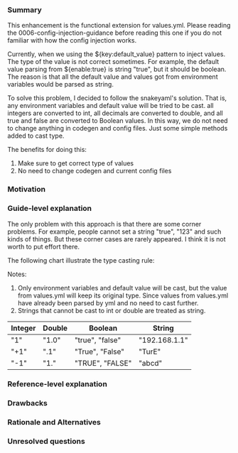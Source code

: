 ### Summary

This enhancement is the functional extension for values.yml. Please reading the 0006-config-injection-guidance before 
reading this one if you do not familiar with how the config injection works.

Currently, when we using the ${key:default_value} pattern to inject values. The type of the value is not correct sometimes. 
For example, the default value parsing from ${enable:true} is string "true", but it should be boolean. The reason is that
all the default value and values got from environment variables would be parsed as string.

To solve this problem, I decided to follow the snakeyaml's solution. That is, any environment variables and default value will be tried to be cast. all integers are converted to int, all decimals are converted to double, and all true and false are converted to Boolean values. 
In this way, we do not need to change anything in codegen and config files. Just some simple methods added to cast type. 

The benefits for doing this:
1. Make sure to get correct type of values
2. No need to change codegen and current config files

### Motivation


### Guide-level explanation
The only problem with this approach is that there are some corner problems. For example, people cannot set a string "true", 
"123" and such kinds of things. But these corner cases are rarely appeared. I think it is not worth to put effort there.

The following chart illustrate the type casting rule:

Notes: 
1. Only environment variables and default value will be cast, but the value from values.yml will keep its original type. Since values from values.yml have already been parsed by yml and no need to cast further. 
2. Strings that cannot be cast to int or double are treated as string.

| Integer | Double | Boolean | String |
| --- | --- | --- | --- |
| "1" | "1.0" | "true", "false" | "192.168.1.1" | 
| "+1" | ".1" | "True", "False" | "TurE" | 
| "-1" | "1." | "TRUE", "FALSE" | "abcd" | 


### Reference-level explanation


### Drawbacks


### Rationale and Alternatives


### Unresolved questions




